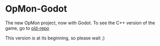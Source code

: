 # OpMon-Godot
The new OpMon project, now with Godot.
To see the C++ version of the game, go to [old-repo](https://github.com/OpMonTeam/OpMon)

This version is at its beginning, so please wait ;)
